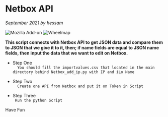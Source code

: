 # Netbox API
_September 2021 by hessam_

![Mozilla Add-on](https://img.shields.io/amo/stars/dustman?style=plastic)
![Wheelmap](https://img.shields.io/wheelmap/a/26699541?style=plastic)


**This script connects with Netbox API to get JSON data and compare them to JSON that we give it to it, then; if name fields are equal to JSON name fields, then input the data that we want to edit on Netbox.**   


- Step One  
```  You should fill the importvalues.csv that located in the main directory behind Netbox_add_ip.py with IP and iLo Name```  

- Step Two  
```  Create one API from Netbox and put it on Token in Script```    

- Step Three   
```  Run the python Script ```


Have Fun



